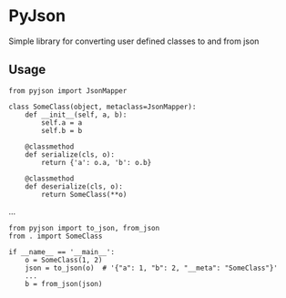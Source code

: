 # PyJson
Simple library for converting user defined classes to and from json 
## Usage

    from pyjson import JsonMapper
    
    class SomeClass(object, metaclass=JsonMapper):
        def __init__(self, a, b):
            self.a = a
            self.b = b
            
        @classmethod
        def serialize(cls, o):
            return {'a': o.a, 'b': o.b}
           
        @classmethod
        def deserialize(cls, o):
            return SomeClass(**o)
      

...     
    
    from pyjson import to_json, from_json
    from . import SomeClass
    
    if __name__ == '__main__':
        o = SomeClass(1, 2)
        json = to_json(o)  # '{"a": 1, "b": 2, "__meta": "SomeClass"}'
        ...
        b = from_json(json)
        
